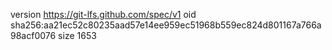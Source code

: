 version https://git-lfs.github.com/spec/v1
oid sha256:aa21ec52c80235aad57e14ee959ec51968b559ec824d801167a766a98acf0076
size 1653
